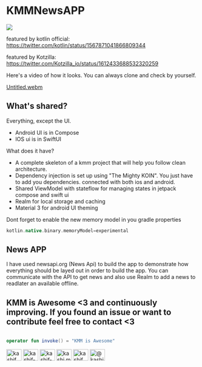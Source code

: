 # KMMNewsAPP

<a href="https://www.buymeacoffee.com/kashifmehmood"><img src="https://img.buymeacoffee.com/button-api/?text=Buy me a coffee&emoji=&slug=kashifmehmood&button_colour=FFDD00&font_colour=000000&font_family=Cookie&outline_colour=000000&coffee_colour=ffffff" /></a>

featured by kotlin official: https://twitter.com/kotlin/status/1567871041866809344

featured by Kotzilla: https://twitter.com/Kotzilla_io/status/1612433688532320259

Here's a video of how it looks. You can always clone and check by yourself.

[Untitled.webm](https://user-images.githubusercontent.com/61690178/197214466-5e16ea33-abcc-4ed1-81fd-a9a74fe32065.webm)

## What's shared?

Everything, except the UI. 
* Android UI is in Compose
* IOS ui is in SwiftUI

What does it have?

* A complete skeleton of a kmm project that will help you follow clean architecture.
* Dependency injection is set up using "The Mighty KOIN". You just have to add you dependencies.
connected with both ios and android.
* Shared ViewModel with stateflow for managing states in jetpack compose and swift ui
* Realm for local storage and caching
* Material 3 for android UI theming


Dont forget to enable the new memory model in you gradle properties

```groovy
kotlin.native.binary.memoryModel=experimental
```


## News APP


I have used newsapi.org (News Api) to build the app to demonstrate how everything should be layed out in order to build the app.
You can communicate with the API to get news and also use Realm to add a news to readlater an available offline.

## KMM is Awesome <3 and continuously improving. If you found an issue or want to contribute feel free to contact <3 

```kotlin

operator fun invoke() = "KMM is Awesome"

```


<p align="left">
<a href="https://twitter.com/kashif_mehmood_" target="blank"><img align="center" src="https://raw.githubusercontent.com/rahuldkjain/github-profile-readme-generator/master/src/images/icons/Social/twitter.svg" alt="kashif_mehmood_" height="30" width="40" /></a>
<a href="https://linkedin.com/in/kashif-mehmood" target="blank"><img align="center" src="https://raw.githubusercontent.com/rahuldkjain/github-profile-readme-generator/master/src/images/icons/Social/linked-in-alt.svg" alt="kashif-mehmood" height="30" width="40" /></a>
<a href="https://stackoverflow.com/users/kashif-mehmood" target="blank"><img align="center" src="https://raw.githubusercontent.com/rahuldkjain/github-profile-readme-generator/master/src/images/icons/Social/stack-overflow.svg" alt="kashif-mehmood" height="30" width="40" /></a>
<a href="https://fb.com/kashi.m.456" target="blank"><img align="center" src="https://raw.githubusercontent.com/rahuldkjain/github-profile-readme-generator/master/src/images/icons/Social/facebook.svg" alt="kashi.m.456" height="30" width="40" /></a>
<a href="https://instagram.com/kashif_mehmood._" target="blank"><img align="center" src="https://raw.githubusercontent.com/rahuldkjain/github-profile-readme-generator/master/src/images/icons/Social/instagram.svg" alt="kashif_mehmood._" height="30" width="40" /></a>
<a href="https://medium.com/@kashif-mehmood-km" target="blank"><img align="center" src="https://raw.githubusercontent.com/rahuldkjain/github-profile-readme-generator/master/src/images/icons/Social/medium.svg" alt="@kashif-mehmood-km" height="30" width="40" /></a>
</p>

